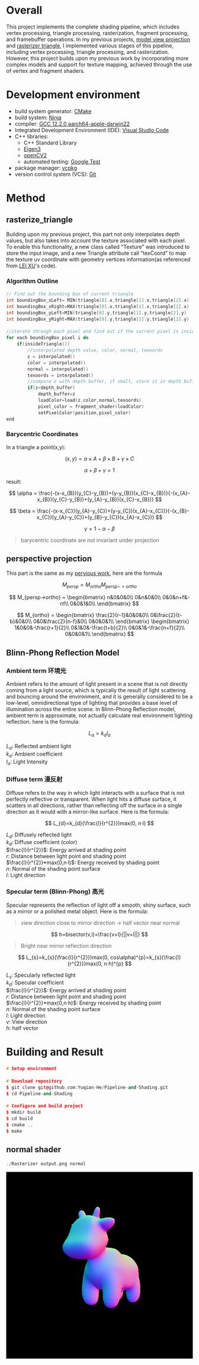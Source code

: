 # Overall 
This project implements the complete shading pipeline, which includes vertex processing, triangle processing, rasterization, fragment processing, and framebuffer operations. In my previous projects, [model view projection](https://github.com/Yuqian-He/model-view-projection) and [rasterizer triangle](https://github.com/Yuqian-He/rasterize-triangle), I implemented various stages of this pipeline, including vertex processing, triangle processing, and rasterization. However, this project builds upon my previous work by incorporating more complex models and support for texture mapping, achieved through the use of vertex and fragment shaders.

# Development environment
- build system generator: [CMake](https://cmake.org/)
- build system: [Ninja](https://ninja-build.org/)
- compiler: [GCC 12.2.0 aarch64-apple-darwin22](https://linux.die.net/man/1/gcc)
- Integrated Development Environment (IDE): [Visual Studio Code](https://code.visualstudio.com/) 
- C++ libraries:
  - C++ Standard Library
  - [Eigen3](https://eigen.tuxfamily.org/index.php?title=Main_Page)
  - [openCV2](https://opencv.org/)
  - automated testing: [Google Test](https://github.com/google/googletest)
- package manager: [vcpkg](https://github.com/Microsoft/vcpkg)
- version control system (VCS): [Git](https://git-scm.com/)

# Method

## rasterize_triangle
Building upon my previous project, this part not only interpolates depth values, but also takes into account the texture associated with each pixel. To enable this functionality, a new class called "Texture" was introduced to store the input image, and a new Triangle attribute call "texCoord" to map the texture uv coordinate with geometry vertices information(as referenced from [LEI XU](http://games-cn.org/forums/topic/%e4%bd%9c%e4%b8%9a3%e6%9b%b4%e6%ad%a3%e5%85%ac%e5%91%8a/)'s code). 
### Algorithm Outline
```c++
// Find out the bounding box of current triangle
int boundingBox_xLeft= MIN(triangle[0].x,triangle[1].x,triangle[2].x)
int boundingBox_xRight=MAX(triangle[0].x,triangle[1].x,triangle[2].x)
int boundingBox_yLeft=MIN(triangle[0].y,triangle[1].y,triangle[2].y)
int boundingBox_yRight=MAX(triangle[0].y,triangle[1].y,triangle[2].y)

//iterate through each pixel and find out if the current pixel is inside the triangle 
for each boundingBox_pixel i do
    if(insideTriangle())
        //interpolated depth value, color, normal, texoords
        z = interpolated()
        color = interpolated()
        normal = interpolated()
        texoords = interpolated()
        //compare z with depth buffer, if small, store it in depth buffer and color the pixel use texture
        if(z<depth_buffer)
            depth_buffer=z
            loadColor=load(z,color,normal,texoords)
            pixel_color = fragment_shader(loadColor)
            setPixelColor(position,pixel_color)
end
```
### Barycentric Coordinates
In a triangle a point(x,y):

$$
(x,y)=\alpha \times A + \beta \times B + \gamma \times C
$$

$$
\alpha + \beta + \gamma = 1
$$

result:

$$
\alpha = \frac{-(x-x_{B})(y_{C}-y_{B})+(y-y_{B})(x_{C}-x_{B})}{-(x_{A}-x_{B})(y_{C}-y_{B})+(y_{A}-y_{B})(x_{C}-x_{B})}
$$

$$
\beta = \frac{-(x-x_{C})(y_{A}-y_{C})+(y-y_{C})(x_{A}-x_{C})}{-(x_{B}-x_{C})(y_{A}-y_{C})+(y_{B}-y_{C})(x_{A}-x_{C})}
$$

$$
\gamma = 1- \alpha - \beta
$$

> barycentric coordinate are not invariant under projection

## perspective projection
This part is the same as my [pervious work](https://github.com/Yuqian-He/model-view-projection), here are the formula

$$
M_{persp} = M_{ortho}M_{persp->ortho}
$$

$$
M_{persp->ortho} = 
   \begin{bmatrix}
   n&0&0&0\\
   0&n&0&0\\
   0&0&n+f&-nf\\
   0&0&1&0\\
   \end{bmatrix}
$$

$$
 M_{ortho} = 
  \begin{bmatrix}
  \frac{2}{r-1}&0&0&0\\
  0&\frac{2}{t-b}&0&0\\
  0&0&\frac{2}{n-f}&0\\
  0&0&0&1\\
  \end{bmatrix} 
  \begin{bmatrix}
  1&0&0&-\frac{r+1}{2}\\
  0&1&0&-\frac{t+b}{2}\\
  0&0&1&-\frac{n+f}{2}\\
  0&0&0&1\\
  \end{bmatrix} 
$$

## Blinn-Phong Reflection Model
### Ambient term 环境光
Ambient refers to the amount of light present in a scene that is not directly coming from a light source, which is typically the result of light scattering and bouncing around the environment, and it is generally considered to be a low-level, omnidirectional type of lighting that provides a base level of illumination across the entire scene. In Blinn-Phong Reflection model, ambient term is approximate, not actually calculate real environment lighting reflection. here is the formula:

$$
L_{a}=k_{a}I_{a}
$$

$L_{a}$: Reflected ambient light \
$k_{a}$: Ambient coefficient \
$I_{a}$: Light Intensity

### Diffuse term 漫反射
Diffuse refers to the way in which light interacts with a surface that is not perfectly reflective or transparent. When light hits a diffuse surface, it scatters in all directions, rather than reflecting off the surface in a single direction as it would with a mirror-like surface. Here is the formula:

$$
L_{d}=k_{d}(\frac{I}{r^{2}})max(0, n·l)
$$

$L_{d}$: Diffusely reflected light \
$k_{d}$: Diffuse coefficient (color) \
$\frac{I}{r^{2}}$: Energy arrived at shading point \
$r$: Distance between light point and shading point \
$\frac{I}{r^{2}}*max(0,n·l)$: Energy received by shading point \
$n$: Normal of the shading point surface \
$l$: Light direction

### Specular term (Blinn-Phong) 高光
Specular represents the reflection of light off a smooth, shiny surface, such as a mirror or a polished metal object. Here is the formula:

> view direction close to mirror direction -> half vector near normal

$$
    h=bisector(v,l)=\frac{v+l}{||v+l||}
$$

> Bright near mirror reflection direction

$$
L_{s}=k_{s}(\frac{I}{r^{2}})max(0, cos\alpha)^{p}=k_{s}(\frac{I}{r^{2}})max(0, n·h)^{p}
$$

$L_{s}$: Specularly reflected light \
$k_{d}$: Specular coefficient \
$\frac{I}{r^{2}}$: Energy arrived at shading point \
$r$: Distance between light point and shading point \
$\frac{I}{r^{2}}*max(0,n·h)$: Energy received by shading point \
$n$: Normal of the shading point surface \
$l$: Light direction \
$v$: View direction \
$h$: half vector 

# Building and Result
```c++
# Setup environment 

# Download repository
$ git clone git@github.com:Yuqian-He/Pipeline-and-Shading.git
$ cd Pipeline-and-Shading

# Configure and build project
$ mkdir build
$ cd build
$ cmake .. 
$ make

```

## normal shader
```c++
./Rasterizer output.png normal
```
![](result/normal.png)